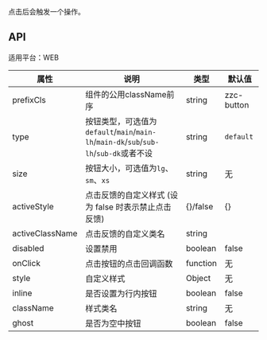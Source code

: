 点击后会触发一个操作。


## API

适用平台：WEB

属性 | 说明 | 类型 | 默认值
|----|-----|------|------|
| prefixCls | 组件的公用className前序 | string  | zzc-button |
| type    | 按钮类型，可选值为`default`/`main`/`main-lh`/`main-dk`/`sub`/`sub-lh`/`sub-dk`或者不设  |   string   |   `default`  |
| size    | 按钮大小，可选值为`lg`、`sm`、`xs` | string | 无|
| activeStyle  | 点击反馈的自定义样式 (设为 false 时表示禁止点击反馈) | {}/false | {} |
| activeClassName  | 点击反馈的自定义类名 | string |  |
| disabled   | 设置禁用  | boolean |    false  |
| onClick    | 点击按钮的点击回调函数 | function |   无  |
| style    | 自定义样式 |   Object  | 无 |
| inline     | 是否设置为行内按钮  | boolean |   false  |
| className  |  样式类名 | string | 无 |
| ghost  |  是否为空中按钮 | boolean | false |
